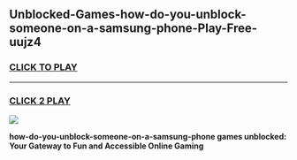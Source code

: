 
## Unblocked-Games-how-do-you-unblock-someone-on-a-samsung-phone-Play-Free-uujz4
<h3>
<a href="https://premium76.site?title=how-do-you-unblock-someone-on-a-samsung-phone&ref=21A">CLICK TO PLAY</a></h3>
<hr>

<h3>
<a href="https://premium76.site?title=how-do-you-unblock-someone-on-a-samsung-phone&ref=21A">CLICK 2 PLAY</a>
  
</h3>

<a href="https://premium76.site?title=how-do-you-unblock-someone-on-a-samsung-phone&ref=21A"><img src="https://clearcache.store/games.png"></a>


**how-do-you-unblock-someone-on-a-samsung-phone games unblocked: Your Gateway to Fun and Accessible Online Gaming**
